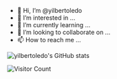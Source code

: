 - 👋 Hi, I’m @yilbertoledo
- 👀 I’m interested in ...
- 🌱 I’m currently learning ...
- 💞️ I’m looking to collaborate on ...
- 📫 How to reach me ...

<!---
yilbertoledo/yilbertoledo is a ✨ special ✨ repository because its `README.md` (this file) appears on your GitHub profile.
You can click the Preview link to take a look at your changes.
--->

![yilbertoledo's GitHub stats](https://github-readme-stats.vercel.app/api?username=yilbertoledo&show_icons=true&theme=dark)

![Visitor Count](https://profile-counter.glitch.me/yilbertoledo/count.svg)
